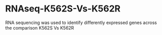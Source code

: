 # RNAseq-K562S-Vs-K562R
RNA sequencing was used to identify differently expressed genes across the comparison K562S Vs K562R
